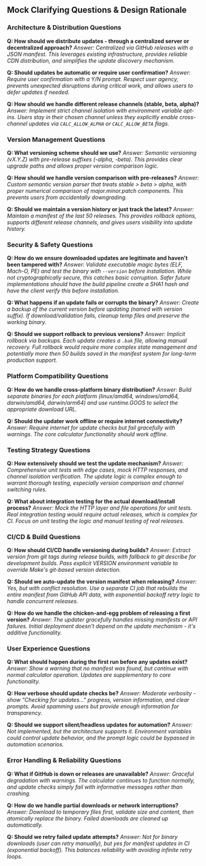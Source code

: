 
## Mock Clarifying Questions & Design Rationale

### Architecture & Distribution Questions

**Q: How should we distribute updates - through a centralized server or decentralized approach?**
*Answer: Centralized via GitHub releases with a JSON manifest. This leverages existing infrastructure, provides reliable CDN distribution, and simplifies the update discovery mechanism.*

**Q: Should updates be automatic or require user confirmation?**
*Answer: Require user confirmation with a Y/N prompt. Respect user agency, prevents unexpected disruptions during critical work, and allows users to defer updates if needed.*

**Q: How should we handle different release channels (stable, beta, alpha)?**
*Answer: Implement strict channel isolation with environment variable opt-ins. Users stay in their chosen channel unless they explicitly enable cross-channel updates via `CALC_ALLOW_ALPHA` or `CALC_ALLOW_BETA` flags.*

### Version Management Questions

**Q: What versioning scheme should we use?**
*Answer: Semantic versioning (vX.Y.Z) with pre-release suffixes (-alpha, -beta). This provides clear upgrade paths and allows proper version comparison logic.*

**Q: How should we handle version comparison with pre-releases?**
*Answer: Custom semantic version parser that treats stable > beta > alpha, with proper numerical comparison of major.minor.patch components. This prevents users from accidentally downgrading.*

**Q: Should we maintain a version history or just track the latest?**
*Answer: Maintain a manifest of the last 50 releases. This provides rollback options, supports different release channels, and gives users visibility into update history.*

### Security & Safety Questions

**Q: How do we ensure downloaded updates are legitimate and haven't been tampered with?**
*Answer: Validate executable magic bytes (ELF, Mach-O, PE) and test the binary with `--version` before installation. While not cryptographically secure, this catches basic corruption. Safer future implementations should have the build pipeline create a SHA1 hash and have the client verify this before installation.*

**Q: What happens if an update fails or corrupts the binary?**
*Answer: Create a backup of the current version before updating (named with version suffix). If download/validation fails, cleanup temp files and preserve the working binary.*

**Q: Should we support rollback to previous versions?**
*Answer: Implicit rollback via backups. Each update creates a `.bak` file, allowing manual recovery. Full rollback would require more complex state management and potentially more then 50 builds saved in the manifest system for long-term production support.*

### Platform Compatibility Questions

**Q: How do we handle cross-platform binary distribution?**
*Answer: Build separate binaries for each platform (linux/amd64, windows/amd64, darwin/amd64, darwin/arm64) and use runtime.GOOS to select the appropriate download URL.*

**Q: Should the updater work offline or require internet connectivity?**
*Answer: Require internet for update checks but fail gracefully with warnings. The core calculator functionality should work offline.*

### Testing Strategy Questions

**Q: How extensively should we test the update mechanism?**
*Answer: Comprehensive unit tests with edge cases, mock HTTP responses, and channel isolation verification. The update logic is complex enough to warrant thorough testing, especially version comparison and channel switching rules.*

**Q: What about integration testing for the actual download/install process?**
*Answer: Mock the HTTP layer and file operations for unit tests. Real integration testing would require actual releases, which is complex for CI. Focus on unit testing the logic and manual testing of real releases.*

### CI/CD & Build Questions

**Q: How should CI/CD handle versioning during builds?**
*Answer: Extract version from git tags during release builds, with fallback to git describe for development builds. Pass explicit VERSION environment variable to override Make's git-based version detection.*

**Q: Should we auto-update the version manifest when releasing?**
*Answer: Yes, but with conflict resolution. Use a separate CI job that rebuilds the entire manifest from GitHub API data, with exponential backoff retry logic to handle concurrent releases.*

**Q: How do we handle the chicken-and-egg problem of releasing a first version?**
*Answer: The updater gracefully handles missing manifests or API failures. Initial deployment doesn't depend on the update mechanism - it's additive functionality.*

### User Experience Questions

**Q: What should happen during the first run before any updates exist?**
*Answer: Show a warning that no manifest was found, but continue with normal calculator operation. Updates are supplementary to core functionality.*

**Q: How verbose should update checks be?**
*Answer: Moderate verbosity - show "Checking for updates..." progress, version information, and clear prompts. Avoid spamming users but provide enough information for transparency.*

**Q: Should we support silent/headless updates for automation?**
*Answer: Not implemented, but the architecture supports it. Environment variables could control update behavior, and the prompt logic could be bypassed in automation scenarios.*

### Error Handling & Reliability Questions

**Q: What if GitHub is down or releases are unavailable?**
*Answer: Graceful degradation with warnings. The calculator continues to function normally, and update checks simply fail with informative messages rather than crashing.*

**Q: How do we handle partial downloads or network interruptions?**
*Answer: Download to temporary files first, validate size and content, then atomically replace the binary. Failed downloads are cleaned up automatically.*

**Q: Should we retry failed update attempts?**
*Answer: Not for binary downloads (user can retry manually), but yes for manifest updates in CI (exponential backoff). This balances reliability with avoiding infinite retry loops.*
